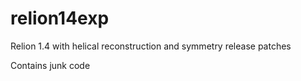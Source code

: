 # relion14exp

Relion 1.4 with 
helical reconstruction
and
symmetry release
patches

Contains junk code
